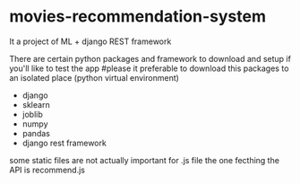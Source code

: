 # movies-recommendation-system
It a project of ML + django REST framework

There are certain python packages and framework to download and setup if you'll like to test the app #please it preferable to download this packages to an isolated place (python virtual environment)

* django
* sklearn
* joblib
* numpy
* pandas
* django rest framework

some static files are not actually important
for .js file the one fecthing the API is recommend.js
